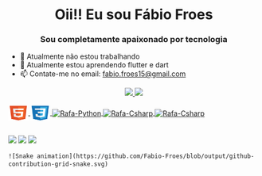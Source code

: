 <h1 align="center">Oii!! Eu sou Fábio Froes</>
<h3 align="center">Sou completamente apaixonado por tecnologia</h3> 


- 🔭 Atualmente não estou trabalhando 
- 🌱 Atualmente estou aprendendo flutter e dart
- 📫 Contate-me no email: fabio.froes15@gmail.com

<div align="center">
  <a href="https://github.com/Fabio-Froes">
  <img height="180em" src="https://github-readme-stats.vercel.app/api?username=Fabio-Froes&show_icons=true&theme=dark&include_all_commits=true&count_private=true"/>
  <img height="180em" src="https://github-readme-stats.vercel.app/api/top-langs/?username=Fabio-Froes&layout=compact&langs_count=7&theme=dark"/>
</div>
  
  <div style="display: inline_block"><br>
  <img align="center" alt="Rafa-HTML" height="30" width="40" src="https://raw.githubusercontent.com/devicons/devicon/master/icons/html5/html5-original.svg">
  <img align="center" alt="Rafa-CSS" height="30" width="40" src="https://raw.githubusercontent.com/devicons/devicon/master/icons/css3/css3-original.svg">
  <img align="center" alt="Rafa-Python" height="30" width="40" src="https://cdn.jsdelivr.net/gh/devicons/devicon/icons/c/c-original.svg" />
  <img align="center" alt="Rafa-Csharp" height="30" width="40" src="https://cdn.jsdelivr.net/gh/devicons/devicon/icons/flutter/flutter-original.svg" />
  <img align="center" alt="Rafa-Csharp" height="30" width="40" src="https://cdn.jsdelivr.net/gh/devicons/devicon/icons/dart/dart-original.svg" />
   
</div>
  
  ##
  
  <div>
    
  <a href="https://www.instagram.com/fabio_froess/"><img src="https://img.shields.io/badge/-Instagram-%23E4405F?style=for-the-badge&logo=instagram&logoColor=white" target="_blank"></a>
  <a href = "mailto:fabio.froes15@gmail.com"><img src="https://img.shields.io/badge/-Gmail-%23333?style=for-the-badge&logo=gmail&logoColor=white" target="_blank"></a>
  <a href="www.linkedin.com/in/fábio-froes-031a121b9" target="_blank"><img src="https://img.shields.io/badge/-LinkedIn-%230077B5?style=for-the-badge&logo=linkedin&logoColor=white" target="_blank"></a>
    
    ![Snake animation](https://github.com/Fabio-Froes/blob/output/github-contribution-grid-snake.svg)
  </div>
